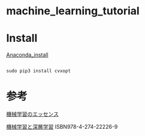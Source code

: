 # machine_learning_tutorial

# Install

[Anaconda_install](https://www.anaconda.com/distribution/#download-section)

```

sudo pip3 install cvxopt

```

# 参考

[機械学習のエッセンス](https://www.sbcr.jp/products/4797393965.html)

[機械学習と深層学習](https://www.ohmsha.co.jp/)
ISBN978-4-274-22226-9
